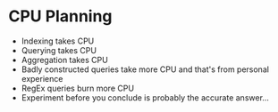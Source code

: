 # CPU Planning #

* Indexing takes CPU
* Querying takes CPU
* Aggregation takes CPU
* Badly constructed queries take more CPU and that's from personal experience
* RegEx queries burn more CPU
* Experiment before you conclude is probably the accurate answer...